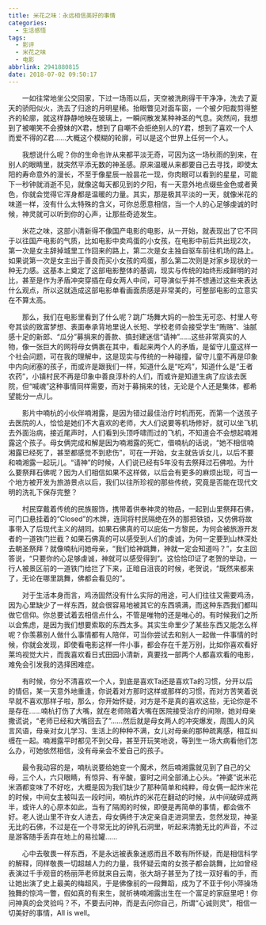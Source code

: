 ```yaml
---
title: 米花之味：永远相信美好的事情
categories:
  - 生活感悟
tags:
  - 影评
  - 米花之味
  - 电影
abbrlink: 2941880815
date: 2018-07-02 09:50:17
---
```

&emsp;&emsp;一如往常地坐公交回家，下过一场雨以后，天空被洗刷得干干净净，洗去了夏天的骄阳似火，洗去了归途的月明星稀。抬眼瞥见对面车窗，一个被夕阳裁剪得整齐的轮廓，就这样静静地映在玻璃上，一瞬间散发某种神圣的气息。突然间，我想到了被嘲笑不会撩妹的X君，想到了自嘲不会拒绝别人的Y君，想到了喜欢一个人而爱不得的Z君……大概这个模糊的轮廓，可以是这个世界上任何一个人。

&emsp;&emsp;我想说什么呢？你的生命也许从来都平淡无奇，可因为这一场秋雨的到来，在别人的眼睛里，就突然平添无数的神圣感。原来温暖从来都要自己去寻找，即使太阳的寿命意外的漫长，不至于像星辰一般昙花一现，你肉眼可以看到的星星，可能下一秒钟就消逝不见，就像这每天都见到的夕阳，有一天意外地点缀些金色或者黄色，你就会觉得它浑身都是温暖的力量。其实，那是极其平淡的一天，就像米花的味道一样，没有什么太特殊的含义，可你总愿意相信，当一个人的心足够虔诚的时候，神灵就可以听到你的心声，让那些奇迹发生。

&emsp;&emsp;米花之味，这部小清新得不像国产电影的电影，从一开始，就表现出了它不同于以往国产电影的气质，比如电影中卖鸡蛋的小女孩，在电影中前后共出现2次，第一次是女主辞掉城里工作回来的路上，第二次是女主独自驱车前往机场的路上。如果说第一次是女主出于善良而买小女孩的鸡蛋，那么第二次则是对家乡现状的一种无力感。这基本上奠定了这部电影整体的基调，现实与传统的始终形成鲜明的对比，甚至是作为矛盾冲突穿插在母女两人中间，可导演似乎并不想通过这些来表达什么观点，所以这就造成这部电影单看画面质感是非常美的，可整部电影的立意实在不算太高。

&emsp;&emsp;那么，我们在电影里看到了什么呢？跳广场舞大妈的一脸生无可恋、村里人夸夸其谈的致富梦想、表面奉承背地里说人长短、学校老师会接受学生“贿赂”、油腻感十足的新郎、“瓜分”募捐来的善款、搞封建迷信“请神”……这些非常真实的人物，像一张巨大的网将母女俩裹在其中，看起来两个人的矛盾，是留守儿童这样一个社会问题，可在我的理解中，这是现实与传统的一种碰撞，留守儿童不再是印象中内向闭塞的孩子，而或许是跟我们一样，知道什么是“吃鸡”，知道什么是“王者农药”，小镇村民不再是印象中善良淳朴的人们，而或许是知道生病了应该去医院，但“喊魂”这种事情同样需要，而对于募捐来的钱，无论是个人还是集体，都希望能分一点儿。

&emsp;&emsp;影片中喃杭的小伙伴喃湘露，是因为错过最佳治疗时机而死，而第一个送孩子去医院的人，恰恰是她们不大喜欢的老师，大人们说要等机场修好，就可以坐飞机去外面治病，接近尾声时，人们看到头顶呼啸而过的飞机，不知道会不会想起喃湘露这个孩子。母女俩完成和解是因为喃湘露的死亡，借喃杭的话说，“她不相信喃湘露已经死了，甚至都感觉不到悲伤”，可在一开始，女主就告诉女儿，以后不要和喃湘露一起玩儿。“请神”的时候，人们说已经有5年没有去祭拜过石佛啦。为什么要祭拜石佛呢？因为人们相信如果不这样做，以后会有更多的麻烦出现，可当一个地方被开发为旅游景点以后，我们以往所珍视的那些传统，究竟是否能在现代文明的洗礼下保存完整？

&emsp;&emsp;村民穿戴着传统的民族服饰，携带着供奉神灵的物品，一起到山里祭拜石佛，可门口悬挂着的“Closed”的木牌，连同将村民隔绝在外的那把铁锁，又仿佛将故事带入了后现代主义的胡同。如果石佛真的可以庇佑一方黎民，为何会被旅游开发者的一道铁门拦截？如果石佛真的可以感受到人们的虔诚，为何一定要到山林深处去朝圣祭拜？就像喃杭问她母亲，“我们给神跳舞，神就一定会知道吗？”，女主回答说，“只要你的心足够虔诚，神就可以感受得到”。这恰恰印证了老贺的举动，一行人被景区前的一道铁门给拦了下来，正暗自沮丧的时候，老贺说，“既然来都来了，无论在哪里跳舞，佛都会看见的”。

&emsp;&emsp;对于生活本身而言，鸡汤固然没有什么实际的用途，可人们往往又需要鸡汤，因为心里缺少了一样东西，就会很容易地被其它的东西填满，而这种东西我们都叫做它信仰。你总要试着去相信点什么，不管是唯物的还是唯心的。有时候我们之所以会焦虑，是因为我们想要索取的东西太多。其实生命里少了某些东西又能怎么样呢？你羡慕别人做什么事情都有人陪伴，可当你尝试去和别人一起做一件事情的时候，你就会发现，即使看电影这样一件小事，都会存在千差万别，比如你喜欢看好莱坞视觉大片，而我喜欢看日式田园小清新，真要找一部两个人都喜欢看的电影，难免会引发我的选择困难症。

&emsp;&emsp;有时候，你分不清喜欢一个人，到底是喜欢Ta还是喜欢Ta的习惯，分开以后的情侣，某一天意外地重逢，你说着对方那时这样或那样的习惯，而对方苦笑着说早就不喜欢那样子啦，那么，你开始怀疑，对方是不是真的喜欢这些，无论你是不是存在……喃杭打伤了大嘴，就在老师陪着大嘴在医院接受治疗的间隙，她对母亲撒谎说，“老师已经和大嘴回去了”……然后就是母女两人的冲突爆发，周围人的风言风语，母亲对女儿学习、生活上的种种不满，女儿对母亲的那种疏离感，相互纠缠在一起。喃湘露平时都见不到父母，甚至开玩笑地说，等到生一场大病看他们怎么办，可她依然相信，没有母亲会不爱自己的孩子。

&emsp;&emsp;最令我动容的是，喃杭说要给她变一个魔术，然后喃湘露就见到了自己的父母，三个人，六只眼睛，有惊异、有辛酸，霎时之间全部涌上心头。“神婆”说米花米酒都变味了不好吃，大概是因为我们缺少了那种简单和纯粹，母女俩一起炸米花的时候，中间女主被叫去一段时间，喃杭炸的米花在翻动的时候，从中间破碎成两半，或许人的心原本如此，当有了隔阂的时候，即便是再简单的事情，都会做不好。老人说山里不许女人进去，母女俩终于决定亲自走进洞里去，忽然发现，神圣无比的石佛，不过是在一个寻常无比的钟乳石洞里，听起来清脆无比的声音，不过是游客随手丢弃在地上的易拉罐……

&emsp;&emsp;心中去敬畏一样东西，不是永远被表象迷惑而且不敢有所怀疑，而是相信科学的解释，同样敬畏一切超越人力的力量，我怀疑云南的女孩子都会跳舞，比如曾经表演过千手观音的杨丽萍老师就来自云南，张大胡子甚至为了找一双好看的手，而让她出演了史上最美的梅超风，于是佛像前的一段舞蹈，成为了不亚于何小萍操场独舞的惊鸿一瞥，假如真的有来生，就祈祷喃湘露出生在一个富足的家庭里吧！你问神真的会灵验吗？不，不要去问神，而是去问你自己，所谓“心诚则灵”，相信一切美好的事情，All is well。

